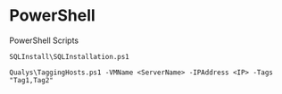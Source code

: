 # PowerShell
PowerShell Scripts

`SQLInstall\SQLInstallation.ps1`

`Qualys\TaggingHosts.ps1 -VMName <ServerName> -IPAddress <IP> -Tags "Tag1,Tag2"`
